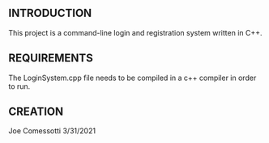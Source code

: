INTRODUCTION
------------
This project is a command-line login and registration system written in C++.

REQUIREMENTS
------------
The LoginSystem.cpp file needs to be compiled in a c++ compiler in order to run.

CREATION
--------
Joe Comessotti
3/31/2021
